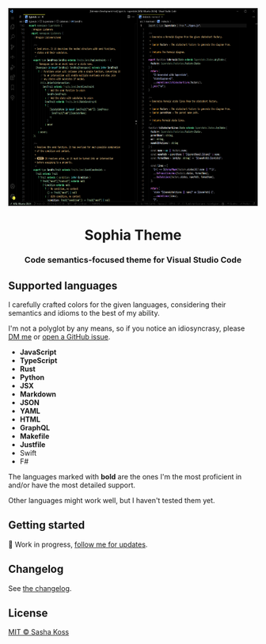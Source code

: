 <div align="center">
  <img alt="Superstate logo" height="400" src="./preview.png" />

  <h1>Sophia Theme</h1>

  <h3>Code semantics-focused theme for Visual Studio Code</h3>
</div>

## Supported languages

I carefully crafted colors for the given languages, considering their semantics and idioms to the best of my ability.

I'm not a polyglot by any means, so if you notice an idiosyncrasy, please [DM me](https://twitter.com/kossnocorp) or [open a GitHub issue](https://github.com/kossnocorp/sophia/issues/new).

- **JavaScript**
- **TypeScript**
- **Rust**
- **Python**
- **JSX**
- **Markdown**
- **JSON**
- **YAML**
- **HTML**
- **GraphQL**
- **Makefile**
- **Justfile**
- Swift
- F#

The languages marked with **bold** are the ones I'm the most proficient in and/or have the most detailed support.

Other languages might work well, but I haven't tested them yet.

## Getting started

🚧 Work in progress, [follow me for updates](https://twitter.com/kossnocorp).

## Changelog

See [the changelog](./CHANGELOG.md).

## License

[MIT © Sasha Koss](https://kossnocorp.mit-license.org/)
